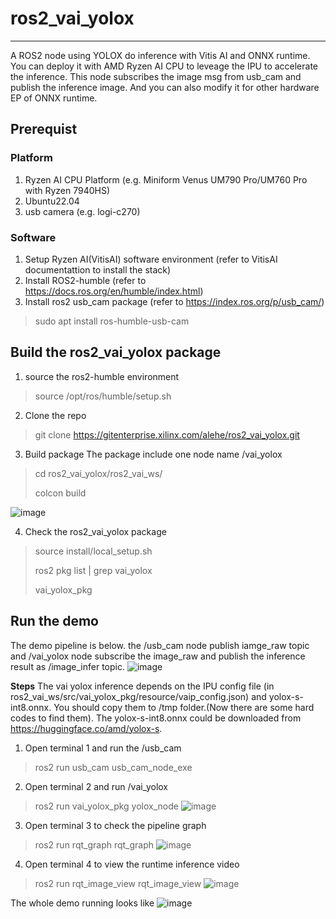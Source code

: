 # ros2_vai_yolox
------------------
A ROS2 node using YOLOX do inference with Vitis AI and ONNX runtime. You can deploy it with AMD Ryzen AI CPU to leveage the IPU to accelerate the inference.
This node subscribes the image msg from usb_cam and publish the inference image. And you can also modify it for other hardware EP of ONNX runtime.

## Prerequist

### Platform
1. Ryzen AI CPU Platform (e.g. Miniform Venus UM790 Pro/UM760 Pro with Ryzen 7940HS)
2. Ubuntu22.04
3. usb camera (e.g. logi-c270)

### Software
1. Setup Ryzen AI(VitisAI) software environment (refer to VitisAI documentattion to install the stack)
2. Install ROS2-humble (refer to https://docs.ros.org/en/humble/index.html)
3. Install ros2 usb_cam package (refer to https://index.ros.org/p/usb_cam/)
> sudo apt install ros-humble-usb-cam

## Build the ros2_vai_yolox package
1. source the ros2-humble environment
> source /opt/ros/humble/setup.sh
2. Clone the repo
> git clone https://gitenterprise.xilinx.com/alehe/ros2_vai_yolox.git

3. Build package
The package include one node name /vai_yolox
> cd ros2_vai_yolox/ros2_vai_ws/
> 
> colcon build

![image](https://github.com/alexhegit/ros2_vai_yolox/assets/31022192/5bdc80b2-3584-4534-a699-3e5dd43c13a0)


4. Check the ros2_vai_yolox package
> source install/local_setup.sh
> 
> ros2 pkg list | grep vai_yolox
> 
> vai_yolox_pkg

## Run the demo
The demo pipeline is below. the /usb_cam node publish iamge_raw topic and /vai_yolox node subscribe the image_raw and publish the inference result as /image_infer topic.
![image](https://github.com/alexhegit/ros2_vai_yolox/assets/31022192/40316bb8-b103-477a-a7fc-3ecd27975b64)

**Steps**
The vai yolox inference depends on the IPU config file (in ros2_vai_ws/src/vai_yolox_pkg/resource/vaip_config.json) and yolox-s-int8.onnx. You should copy them to /tmp folder.(Now there are some hard codes to find them). The yolox-s-int8.onnx could be downloaded from https://huggingface.co/amd/yolox-s.

1. Open terminal 1 and run the /usb_cam
> ros2 run usb_cam usb_cam_node_exe

2. Open terminal 2 and run /vai_yolox
> ros2 run vai_yolox_pkg yolox_node
![image](https://github.com/alexhegit/ros2_vai_yolox/assets/31022192/a8c352c2-81f2-4475-9938-fd2ebe980f6d)

3. Open terminal 3 to check the pipeline graph
> ros2 run rqt_graph rqt_graph
![image](https://github.com/alexhegit/ros2_vai_yolox/assets/31022192/d83af4b6-0e97-4b73-ab3e-4d3f63c3da82)


4. Open terminal 4 to view the runtime inference video
> ros2 run rqt_image_view rqt_image_view
![image](https://github.com/alexhegit/ros2_vai_yolox/assets/31022192/f95bcd2e-6ed7-40c8-80bd-98d265d04bca)


The whole demo running looks like
![image](https://github.com/alexhegit/ros2_vai_yolox/assets/31022192/d573c870-3558-4f50-b5c7-b7e9cbb80313)

